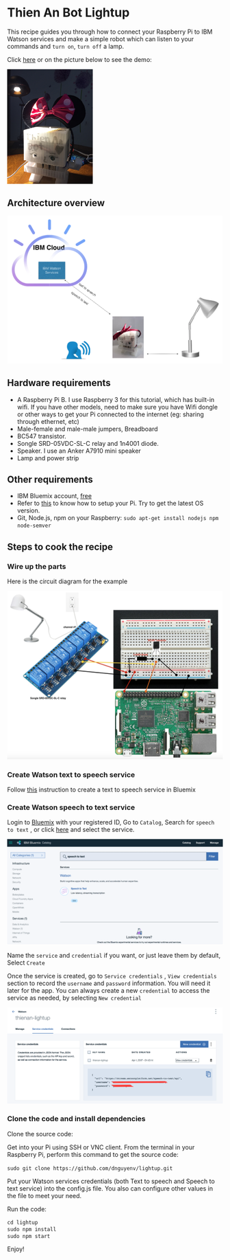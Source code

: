 # Thien An Bot Lightup

This recipe guides you through how to connect your Raspberry Pi to IBM Watson services and make a simple robot which can listen to your commands and `turn on`, `turn off` a lamp.

Click [here](https://youtu.be/w4lEJGe1pNU) or on the picture below to see the demo:

[<img src="https://github.com/dnguyenv/lightup/blob/master/images/thienanbot.png" width="200">](https://youtu.be/w4lEJGe1pNU)

## Architecture overview

![images](images/arch_lightup.png)

## Hardware requirements

- A Raspberry Pi B. I use Raspberry 3 for this tutorial, which has built-in wifi. If you have other models, need to make sure you have Wifi dongle or other ways to get your Pi connected to the internet (eg: sharing through ethernet, etc)
- Male-female and male-male jumpers, Breadboard
- BC547 transistor.
- Songle SRD-05VDC-SL-C relay and 1n4001 diode.
- Speaker. I use an Anker A7910 mini speaker
- Lamp and power strip

## Other requirements

- IBM Bluemix account, [free](https://bluemix.net)
- Refer to [this](https://www.youtube.com/watch?v=PPvIBH7M32Y) to know how to setup your Pi. Try to get the latest OS version.
- Git, Node.js, npm on your Raspberry: `sudo apt-get install nodejs npm node-semver`

## Steps to cook the recipe

### Wire up the parts

Here is the circuit diagram for the example

![images](images/wired.png)

### Create Watson text to speech service

Follow [this](https://github.com/dnguyenv/distance-bot#create-bluemix-text-to-speech-service) instruction to create a text to speech service in Bluemix

### Create Watson speech to text service

Login to [Bluemix](https://bluemix.net) with your registered ID, Go to `Catalog`, Search for `speech to text` , or click [here](https://console.ng.bluemix.net/catalog/?taxonomyNavigation=iot&search=speech%20to%20text) and select the service.

![images](images/register-stt.png)

Name the `service` and `credential` if you want, or just leave them by default, Select `Create`

Once the service is created, go to `Service credentials` , `View credentials` section to record the `username` and `password` information. You will need it later for the app. You can always create a new `credential` to access the service as needed, by selecting `New credential`

![images](images/stt-cre-name.png)

### Clone the code and install dependencies

Clone the source code:

Get into your Pi using SSH or VNC client. From the terminal in your Raspberry Pi, perform this command to get the source code:

`sudo git clone https://github.com/dnguyenv/lightup.git`

Put your Watson services credentials (both Text to speech and Speech to text service) into the config.js file. You also can configure other values in the file to meet your need.

Run the code:

```
cd lightup
sudo npm install
sudo npm start
```

Enjoy!
